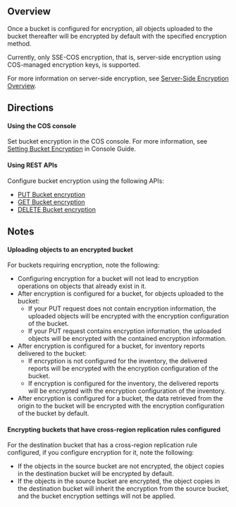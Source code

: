 ## Overview

Once a bucket is configured for encryption, all objects uploaded to the bucket thereafter will be encrypted by default with the specified encryption method.

Currently, only SSE-COS encryption, that is, server-side encryption using COS-managed encryption keys, is supported.

For more information on server-side encryption, see [Server-Side Encryption Overview](https://intl.cloud.tencent.com/document/product/436/18145).

## Directions

#### Using the COS console

Set bucket encryption in the COS console. For more information, see [Setting Bucket Encryption](https://intl.cloud.tencent.com/document/product/436/33455) in Console Guide.

#### Using REST APIs
Configure bucket encryption using the following APIs:

- [PUT Bucket encryption](https://intl.cloud.tencent.com/document/product/436/33459) 
- [GET Bucket encryption](https://intl.cloud.tencent.com/document/product/436/33460) 
- [DELETE Bucket encryption](https://intl.cloud.tencent.com/document/product/436/33461) 

## Notes

#### Uploading objects to an encrypted bucket

For buckets requiring encryption, note the following:

- Configuring encryption for a bucket will not lead to encryption operations on objects that already exist in it.
- After encryption is configured for a bucket, for objects uploaded to the bucket:
  - If your PUT request does not contain encryption information, the uploaded objects will be encrypted with the encryption configuration of the bucket.
  - If your PUT request contains encryption information, the uploaded objects will be encrypted with the contained encryption information.
- After encryption is configured for a bucket, for inventory reports delivered to the bucket:
  - If encryption is not configured for the inventory, the delivered reports will be encrypted with the encryption configuration of the bucket.
  - If encryption is configured for the inventory, the delivered reports will be encrypted with the encryption configuration of the inventory.
- After encryption is configured for a bucket, the data retrieved from the origin to the bucket will be encrypted with the encryption configuration of the bucket by default.

#### Encrypting buckets that have cross-region replication rules configured

For the destination bucket that has a cross-region replication rule configured, if you configure encryption for it, note the following:

- If the objects in the source bucket are not encrypted, the object copies in the destination bucket will be encrypted by default.
- If the objects in the source bucket are encrypted, the object copies in the destination bucket will inherit the encryption from the source bucket, and the bucket encryption settings will not be applied.

